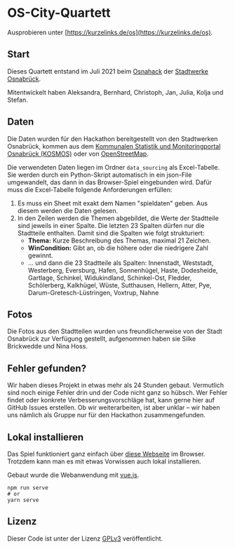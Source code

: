 # OS-City-Quartett

Ausprobieren unter [https://kurzelinks.de/os](https://kurzelinks.de/os).

## Start

Dieses Quartett entstand im Juli 2021 beim [Osnahack](https://osnahack.de) der [Stadtwerke Osnabrück](https://www.stadtwerke-osnabrueck.de).

Mitentwickelt haben Aleksandra, Bernhard, Christoph, Jan, Julia, Kolja und Stefan.

## Daten

Die Daten wurden für den Hackathon bereitgestellt von den Stadtwerken Osnabrück, kommen aus dem [Kommunalen Statistik und Monitoringportal Osnabrück (KOSMOS)](https://geo.osnabrueck.de/kosmos/ziel_1/atlas.html?select=Stadtgrenze) oder von [OpenStreetMap](https://www.openstreetmap.org).

Die verwendeten Daten liegen im Ordner `data_sourcing` als Excel-Tabelle. Sie werden durch ein Python-Skript automatisch in ein json-File umgewandelt, das dann in das Browser-Spiel eingebunden wird. Dafür muss die Excel-Tabelle folgende Anforderungen erfüllen:

1. Es muss ein Sheet mit exakt dem Namen "spieldaten" geben. Aus diesem werden die Daten gelesen.
2. In den Zeilen werden die Themen abgebildet, die Werte der Stadtteile sind jeweils in einer Spalte. Die letzten 23 Spalten dürfen nur die Stadtteile enthalten. Damit sind die Spalten wie folgt strukturiert:
    * **Thema:** Kurze Beschreibung des Themas, maximal 21 Zeichen.
    * **WinCondition:** Gibt an, ob die höhere oder die niedrigere Zahl gewinnt.
    * ... und dann die 23 Stadtteile als Spalten: Innenstadt, Weststadt, Westerberg, Eversburg, Hafen, Sonnenhügel, Haste, Dodesheide, Gartlage, Schinkel, Widukindland, Schinkel-Ost, Fledder, Schölerberg, Kalkhügel, Wüste, Sutthausen, Hellern, Atter, Pye, Darum-Gretesch-Lüstringen, Voxtrup, Nahne

## Fotos

Die Fotos aus den Stadtteilen wurden uns freundlicherweise von der Stadt Osnabrück zur Verfügung gestellt, aufgenommen haben sie Silke Brickwedde und Nina Hoss.

## Fehler gefunden?

Wir haben dieses Projekt in etwas mehr als 24 Stunden gebaut. Vermutlich sind noch einige Fehler drin und der Code nicht ganz so hübsch. Wer Fehler findet oder konkrete Verbesserungsvorschläge hat, kann gerne hier auf GitHub Issues erstellen. Ob wir weiterarbeiten, ist aber unklar – wir haben uns nämlich als Gruppe nur für den Hackathon zusammengefunden.

## Lokal installieren

Das Spiel funktioniert ganz einfach über [diese Webseite](https://dutchgerman.github.io/quartier-quartett/) im Browser. Trotzdem kann man es mit etwas Vorwissen auch lokal installieren.

Gebaut wurde die Webanwendung mit [vue.js](https://vuejs.org/).

```
npm run serve
# or
yarn serve
```

## Lizenz

Dieser Code ist unter der Lizenz [GPLv3](https://www.gnu.org/licenses/gpl-3.0.txt) veröffentlicht.
